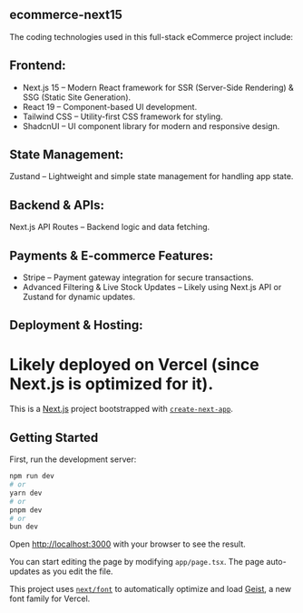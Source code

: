 ## ecommerce-next15

The coding technologies used in this full-stack eCommerce project include:

## Frontend:

- Next.js 15 – Modern React framework for SSR (Server-Side Rendering) & SSG (Static Site Generation).
- React 19 – Component-based UI development.
- Tailwind CSS – Utility-first CSS framework for styling.
- ShadcnUI – UI component library for modern and responsive design.

## State Management:

Zustand – Lightweight and simple state management for handling app state.

## Backend & APIs:

Next.js API Routes – Backend logic and data fetching.

## Payments & E-commerce Features:

- Stripe – Payment gateway integration for secure transactions.
- Advanced Filtering & Live Stock Updates – Likely using Next.js API or Zustand for dynamic updates.

## Deployment & Hosting:

# Likely deployed on Vercel (since Next.js is optimized for it).

This is a [Next.js](https://nextjs.org) project bootstrapped with [`create-next-app`](https://nextjs.org/docs/app/api-reference/cli/create-next-app).

## Getting Started

First, run the development server:

```bash
npm run dev
# or
yarn dev
# or
pnpm dev
# or
bun dev
```

Open [http://localhost:3000](http://localhost:3000) with your browser to see the result.

You can start editing the page by modifying `app/page.tsx`. The page auto-updates as you edit the file.

This project uses [`next/font`](https://nextjs.org/docs/app/building-your-application/optimizing/fonts) to automatically optimize and load [Geist](https://vercel.com/font), a new font family for Vercel.